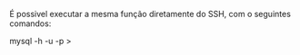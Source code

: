É possivel executar a mesma função diretamente do SSH, com o seguintes comandos:

mysql -h <host> -u <user> -p <password> <database> > <diretorio>
